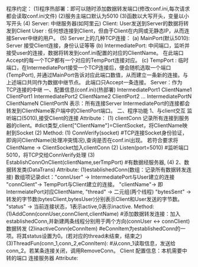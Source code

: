 程序约定：
(1)程序热部署：即可以随时添加数据转发端口(修改conf.ini,每次请求都会读取conf.ini文件)
(2)服务主端口默认为5010
(3)函数以大写开头，变量以小写开头
(4) Server: 中继服务器(如阿里云)
    Client: User发送到Server的数据将转发到Client
    User  : 任何想连接到Client，但由于Client在内网或无静态IP，从而连接Server中继的用户。
(5) Server上的几种TCP连接：
   (a) MainPort(默认5010): Server 接受Client连接，身份认证等等
   (b) IntermediatePort: 中间端口，监听并接受user的连接，数据将转发到conf.ini配置的对应的ClientName。
                         在此端口Accept的每一个TCP都有一个对应的TempPort连接对应。
   (c) TempPort        : 临时端口，在IntermediatePort接受一个TCP连接后，便会随机选取一个端口(TempPort),
                         并通过MainPort告诉对应此端口数值，从而建立一条新的连接。与上述端口共同作为数据中继节点。
                         此端口只Accept一条连接。
Server：作为TCP连接的中继
一、配置信息(conf.ini)(热部署)
  IntermediatePort1  ClientName1 ClientPort1
  IntermediatePort2  ClientName2 ClientPort2
  ...
  IntermediatePortN  ClientNameN ClientPortN
  表示：所有连接Server IntermediatePort的连接都会转发到ClientName客户端中的ClientPort端口。
二、程序功能
  1、与client交互
     监听端口(5010),接受Client的连接
     Attribute：
         (1) clientConn  记录所有连接到服务器的client。#dict类型,client["ClientName"]=ClientSocket，将ClientName映射到Socket
         (2) 
     Method:
         (1) ConnVerify(socket) #TCP连接Socket身份验证，即询问ClientName(处理冲突情况),查询是否在conf.ini出现。
             若符合要求将ClientName -> ClientSocket加入clientConn
         (2) Listen(port=5010)  #监听端口5010，将TCP交给ConnVerify处理
         (3) EstablishConnOnClient(clientName,serTmpPort)
             #有数据经服务器,
         (4) 
  2、数据转发类(DataTrans)
     Attribute:
         (1)establishedConn(数组：记录所有数据转发连接)
            数组项记录dict："connUser"  -> IntermediatePort与User建立的连接
                            "connClient"-> TempPort与Client建立的连接。
                            "clientName"-> 即IntermeiatePort对应ClientName,
                            "thread"    -> 二元组(两个线程)
                            "bytesSent" -> 转发的字节数(bytesClient,bytesUser)分别表示Client和User发送的字节数。
                            "status"    -> 当前连接状态，1表示active,0表示inactive.
     Method:
         (1)AddConn(connUser,connClient,clientName) 
           #添加数据转发连接：加入establishedConn,并新建两条线程分别用于两个方向(connUser <-> connClient)数据转发
         (2)inactiveConn(eConnItem) #eConnItem为establishedConn的一项。将其status设置为0。(若对应的thread未结束，结束之)
         (3)ThreadFun(conn_1,conn_2,eConnItem): #从conn_1读取信息，发送给conn_2。若某条连接关闭，调用RemoveConn。
Client
   配置信息：本机需要中转的端口
  连接服务器
  Attribute: